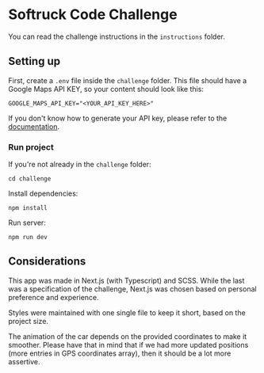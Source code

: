 # Softruck Code Challenge

You can read the challenge instructions in the `instructions` folder.

## Setting up

First, create a `.env` file inside the `challenge` folder. This file should have a Google Maps API KEY, so your content should look like this:

`GOOGLE_MAPS_API_KEY="<YOUR_API_KEY_HERE>"`

If you don't know how to generate your API key, please refer to the [documentation](https://developers.google.com/maps/documentation/javascript).

### Run project

If you're not already in the `challenge` folder:

`cd challenge`

Install dependencies:

`npm install`

Run server:

`npm run dev`

## Considerations

This app was made in Next.js (with Typescript) and SCSS. While the last was a specification of the challenge, Next.js was chosen based on personal preference and experience.

Styles were maintained with one single file to keep it short, based on the project size.

The animation of the car depends on the provided coordinates to make it smoother. Please have that in mind that if we had more updated positions (more entries in GPS coordinates array), then it should be a lot more assertive.
